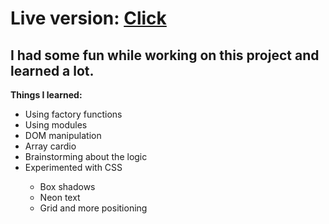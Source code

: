 <h1>Live version: <a href="https://davide-betlej.github.io/Tic-Tac-Toe/">Click</a></h1>

<h2>I had some fun while working on this project and learned a lot.</h2>

<b>Things I learned: </b>
<ul>
    <li>Using factory functions</li>
    <li>Using modules</li>
    <li>DOM manipulation</li>
    <li>Array cardio</li>
    <li>Brainstorming about the logic</li>
    <li>Experimented with CSS</li>
    <ul>
        <li>Box shadows</li>
        <li>Neon text</li>
        <li>Grid and more positioning</li>
    </ul>
</ul>
